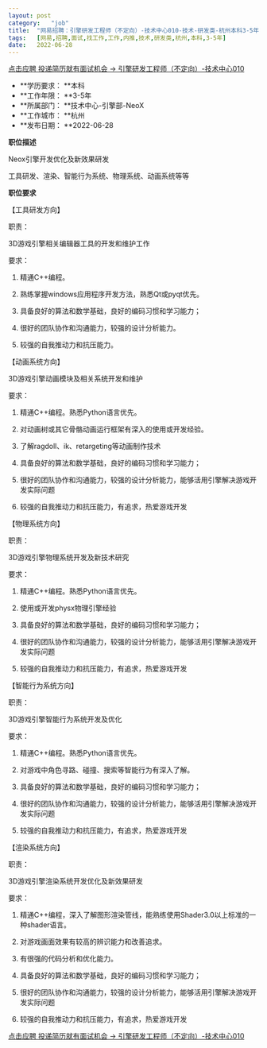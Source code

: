 ```yaml
---
layout:	post
category:	"job"
title:	"网易招聘：引擎研发工程师（不定向）-技术中心010-技术-研发类-杭州本科3-5年"
tags:	[网易,招聘,面试,找工作,工作,内推,技术,研发类,杭州,本科,3-5年]
date:	2022-06-28
---
```


[点击应聘 投递简历就有面试机会 ->  引擎研发工程师（不定向）-技术中心010](http://mobile.bole.netease.com/bole/boleDetail?id=29556&employeeId=346f03c3cda5f04c&key=all)



- **学历要求： **本科
- **工作年限： **3-5年
- **所属部门： **技术中心-引擎部-NeoX
- **工作城市： **杭州
- **发布日期： **2022-06-28



**职位描述**

Neox引擎开发优化及新效果研发

工具研发、渲染、智能行为系统、物理系统、动画系统等等



**职位要求**

【工具研发方向】

职责：

3D游戏引擎相关编辑器工具的开发和维护工作

要求：

1. 精通C++编程。

2. 熟练掌握windows应用程序开发方法，熟悉Qt或pyqt优先。

3. 具备良好的算法和数学基础，良好的编码习惯和学习能力；

4. 很好的团队协作和沟通能力，较强的设计分析能力。

5. 较强的自我推动力和抗压能力。



【动画系统方向】

3D游戏引擎动画模块及相关系统开发和维护

要求：

1. 精通C++编程。熟悉Python语言优先。

2. 对动画树或其它骨骼动画运行框架有深入的使用或开发经验。

3. 了解ragdoll、ik、retargeting等动画制作技术

4. 具备良好的算法和数学基础，良好的编码习惯和学习能力；

5. 很好的团队协作和沟通能力，较强的设计分析能力，能够活用引擎解决游戏开发实际问题

6. 较强的自我推动力和抗压能力，有追求，热爱游戏开发



【物理系统方向】

职责：

3D游戏引擎物理系统开发及新技术研究

要求：

1. 精通C++编程。熟悉Python语言优先。

2. 使用或开发physx物理引擎经验

3. 具备良好的算法和数学基础，良好的编码习惯和学习能力；

4. 很好的团队协作和沟通能力，较强的设计分析能力，能够活用引擎解决游戏开发实际问题

5. 较强的自我推动力和抗压能力，有追求，热爱游戏开发



【智能行为系统方向】

职责：

3D游戏引擎智能行为系统开发及优化

要求：

1. 精通C++编程。熟悉Python语言优先。

2. 对游戏中角色寻路、碰撞、搜索等智能行为有深入了解。

3. 具备良好的算法和数学基础，良好的编码习惯和学习能力；

4. 很好的团队协作和沟通能力，较强的设计分析能力，能够活用引擎解决游戏开发实际问题

5. 较强的自我推动力和抗压能力，有追求，热爱游戏开发



【渲染系统方向】

职责：

3D游戏引擎渲染系统开发优化及新效果研发

要求：

1. 精通C++编程，深入了解图形渲染管线，能熟练使用Shader3.0以上标准的一种shader语言。

2. 对游戏画面效果有较高的辨识能力和改善追求。

3. 有很强的代码分析和优化能力。

4. 具备良好的算法和数学基础，良好的编码习惯和学习能力；

5. 很好的团队协作和沟通能力，较强的设计分析能力，能够活用引擎解决游戏开发实际问题

6. 较强的自我推动力和抗压能力，有追求，热爱游戏开发



[点击应聘 投递简历就有面试机会 ->  引擎研发工程师（不定向）-技术中心010](http://mobile.bole.netease.com/bole/boleDetail?id=29556&employeeId=346f03c3cda5f04c&key=all)